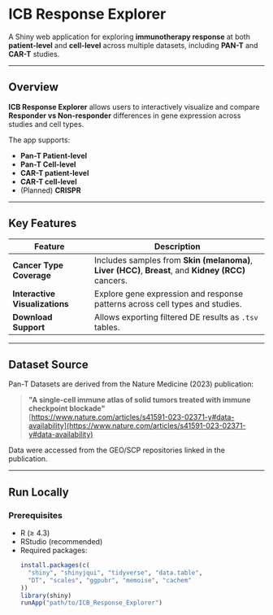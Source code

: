 # ICB Response Explorer

A Shiny web application for exploring **immunotherapy response** at both **patient-level** and **cell-level** across multiple datasets, including **PAN-T** and **CAR-T** studies.

---

## Overview

**ICB Response Explorer** allows users to interactively visualize and compare **Responder vs Non-responder** differences in gene expression across studies and cell types.

The app supports:
- **Pan-T Patient-level**  
- **Pan-T Cell-level**
- **CAR-T patient-level**
- **CAR-T cell-level** 
- (Planned) **CRISPR** 

---

## Key Features

| Feature | Description |
|----------|-------------|
| **Cancer Type Coverage** | Includes samples from **Skin (melanoma)**, **Liver (HCC)**, **Breast**, and **Kidney (RCC)** cancers. |
| **Interactive Visualizations** | Explore gene expression and response patterns across cell types and studies.|
| **Download Support** | Allows exporting filtered DE results as `.tsv` tables. |

---

## Dataset Source

Pan-T Datasets are derived from the Nature Medicine (2023) publication:  
> **"A single-cell immune atlas of solid tumors treated with immune checkpoint blockade"**  
> [https://www.nature.com/articles/s41591-023-02371-y#data-availability](https://www.nature.com/articles/s41591-023-02371-y#data-availability)

Data were accessed from the GEO/SCP repositories linked in the publication.

---

## Run Locally

### Prerequisites

- R (≥ 4.3)
- RStudio (recommended)
- Required packages:
  ```r
  install.packages(c(
    "shiny", "shinyjqui", "tidyverse", "data.table",
    "DT", "scales", "ggpubr", "memoise", "cachem"
  ))
  library(shiny)
  runApp("path/to/ICB_Response_Explorer")
